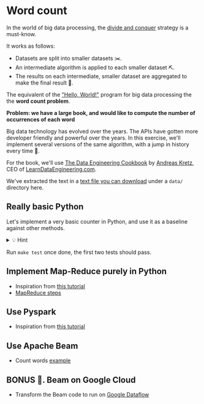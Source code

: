 # Word count

In the world of big data processing, the [divide and conquer](https://en.wikipedia.org/wiki/Divide-and-conquer_algorithm) strategy is a must-know.

It works as follows:

- Datasets are split into smaller datasets ✂️.
- An intermediate algorithm is applied to each smaller dataset ⛏️.
- The results on each intermediate, smaller dataset are aggregated to make the final result 🔗.

The equivalent of the ["Hello, World!"](https://en.wikipedia.org/wiki/%22Hello,_World!%22_program) program for big data processing the the **word count problem**.

**Problem: we have a large book, and would like to compute the number of occurrences of each word** 

Big data technology has evolved over the years. The APIs have gotten more developer friendly and powerful over the years. In this exercise, we'll implement several versions of the same algorithm, with a jump in history every time 📜.

For the book, we'll use [The Data Engineering Cookbook](https://www.darwinpricing.com/training/Data_Engineering_Cookbook.pdf) by [Andreas Kretz](https://www.linkedin.com/in/andreas-kretz/?originalSubdomain=de), CEO of [LearnDataEngineering.com](https://learndataengineering.com/).

We've extracted the text in a [text file you can download](https://storage.googleapis.com/lewagon-data-engineering-bootcamp-assets/datasets/data-engineering-cookbook-book/The_Data_Engineering_Cookbook.txt) under a `data/` directory here.

## Really basic Python

Let's implement a very basic counter in Python, and use it as a baseline against other methods.

<details>
  <summary markdown='span'>💡 Hint</summary>

  You can use the [Counter](https://docs.python.org/3/library/collections.html#counter-objects) in the standard library. There is a handy example.
</details>

Run `make test` once done, the first two tests should pass.

## Implement Map-Reduce purely in Python

- Inspiration from [this tutorial](https://nyu-cds.github.io/python-bigdata/02-mapreduce/)
- [MapReduce steps](https://cdn.educba.com/academy/wp-content/uploads/2020/04/map-flowchart.png.webp)

## Use Pyspark

- Inspiration from [this tutorial](https://nyu-cds.github.io/python-bigdata/03-spark/)

## Use Apache Beam

- Count words [example](https://github.com/apache/beam/blob/master/sdks/python/apache_beam/examples/wordcount.py)

## BONUS 🤝. Beam on Google Cloud

- Transform the Beam code to run on [Google Dataflow](https://github.com/tuanavu/google-dataflow-examples/blob/master/examples/wordcount.py)
